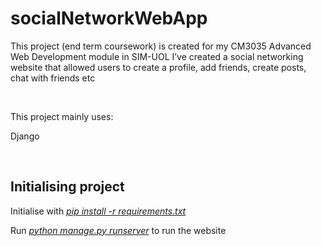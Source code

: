 # socialNetworkWebApp 


This project (end term coursework) is created for my CM3035 Advanced Web Development module in SIM-UOL
I’ve created a social networking website that allowed users to create a profile, add friends, create posts, chat with friends etc 

<br/>


This project mainly uses:<br/>

Django 


<br/>

## Initialising project

Initialise with <i><ins>pip install -r requirements.txt</ins></i><br/>

Run <i><ins>python manage.py runserver</ins></i> to run the website
